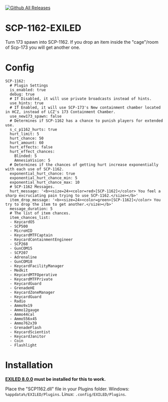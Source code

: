[![Github All Releases](https://img.shields.io/github/downloads/xRoier/SCP-1162-EXILED/total?color=blueviolet&style=for-the-badge)]()
# SCP-1162-EXILED

Turn 173 spawn into SCP-1162.
If you drop an item inside the "cage"/room of Scp-173 you will get another one.

# Config
```
SCP-1162:
  # Plugin Settings
  is_enabled: true
  debug: true
  # If Disabled, it will use private broadcasts instead of hints.
  use_hints: true
  # If Enabled, it will use SCP-173's New containment chamber located in HCZ, instead of LCZ's 173 Containment Chamber.
  use_new173_spawn: false
  # Determines if SCP-1162 has a chance to punish players for extended use.
  s_c_p1162_hurts: true
  hurt_limit: 5
  hurt_chance: 50
  hurt_amount: 60
  hurt_effects: false
  hurt_effect_chances:
    Blinded: 5
    AmnesiaVision: 5
  # Determines if the chances of getting hurt increase exponentially with each use of SCP-1162.
  exponential_hurt_chance: true
  exponential_hurt_chance_min: 5
  exponential_hurt_chance_max: 10
  # SCP-1162 Messages.
  hurt_message: '<b><size=24><color=red>[SCP-1162]</color> You feel a sharp excruciating pain trying to use SCP-1162.</size></b>'
  item_drop_message: '<b><size=24><color=green>[SCP-1162]</color> You try to drop the item to get another.</size></b>'
  message_duration: 5
  # The list of item chances.
  item_chances_list:
  - KeycardO5
  - SCP500
  - MicroHID
  - KeycardMTFCaptain
  - KeycardContainmentEngineer
  - SCP268
  - GunCOM15
  - SCP207
  - Adrenaline
  - GunCOM18
  - KeycardFacilityManager
  - Medkit
  - KeycardMTFOperative
  - KeycardMTFPrivate
  - KeycardGuard
  - GrenadeHE
  - KeycardZoneManager
  - KeycardGuard
  - Radio
  - Ammo9x19
  - Ammo12gauge
  - Ammo44cal
  - Ammo556x45
  - Ammo762x39
  - GrenadeFlash
  - KeycardScientist
  - KeycardJanitor
  - Coin
  - Flashlight
```


# Installation

**[EXILED 8.0.0](https://github.com/galaxy119/EXILED) must be installed for this to work.**

Place the "SCP1162.dll" file in your Plugins folder.
Windows: ``%appdata%/EXILED/Plugins``.
Linux: ``.config/EXILED/Plugins``.
